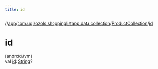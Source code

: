 ```yaml
---
title: id
---
```

//[app](../../../index.html)/[com.ugisozols.shoppinglistapp.data.collection](../index.html)/[ProductCollection](index.html)/[id](id.html)



# id



[androidJvm]\
val [id](id.html): [String](https://kotlinlang.org/api/latest/jvm/stdlib/kotlin/-string/index.html)?




